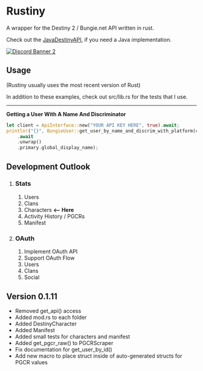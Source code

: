 # Rustiny
A wrapper for the Destiny 2 / Bungie.net API written in rust.

Check out the [JavaDestinyAPI](https://github.com/dec4234/JavaDestinyAPI), if you need a Java implementation.

[![Discord Banner 2](https://discordapp.com/api/guilds/847480795232993280/widget.png?style=banner2)](https://discord.gg/dvZmP92d4h)

## Usage
(Rustiny usually uses the most recent version of Rust)

In addition to these examples, check out src/lib.rs for the tests that I use.

____

**Getting a User With A Name And Discriminator**
```rust
let client = ApiInterface::new("YOUR API KEY HERE", true).await;
println!("{}", BungieUser::get_user_by_name_and_discrim_with_platform(client, String::from("dec4234#9904"), DestinyPlatform::All)
    .await
    .unwrap()
    .primary.global_display_name);
```

## Development Outlook
1. ### Stats
   1. Users
   2. Clans 
   3. Characters **<-- Here**
   4. Activity History / PGCRs
   5. Manifest
2. ### OAuth
   1. Implement OAuth API
   2. Support OAuth Flow
   3. Users
   4. Clans
   5. Social

## Version 0.1.11
- Removed get_api() access 
- Added mod.rs to each folder
- Added DestinyCharacter
- Added Manifest
- Added small tests for characters and manifest
- Added get_pgcr_raw() to PGCRScraper
- Fix documentation for get_user_by_id()
- Add new macro to place struct inside of auto-generated structs for PGCR values


